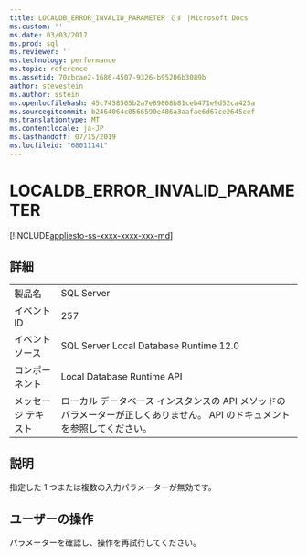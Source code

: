 ```yaml
---
title: LOCALDB_ERROR_INVALID_PARAMETER です |Microsoft Docs
ms.custom: ''
ms.date: 03/03/2017
ms.prod: sql
ms.reviewer: ''
ms.technology: performance
ms.topic: reference
ms.assetid: 70cbcae2-1686-4507-9326-b95206b3089b
author: stevestein
ms.author: sstein
ms.openlocfilehash: 45c7458505b2a7e89868b81ceb471e9d52ca425a
ms.sourcegitcommit: b2464064c0566590e486a3aafae6d67ce2645cef
ms.translationtype: MT
ms.contentlocale: ja-JP
ms.lasthandoff: 07/15/2019
ms.locfileid: "68011141"
---
```

# <a name="localdberrorinvalidparameter"></a>LOCALDB_ERROR_INVALID_PARAMETER
[!INCLUDE[appliesto-ss-xxxx-xxxx-xxx-md](../../includes/appliesto-ss-xxxx-xxxx-xxx-md.md)]
    
## <a name="details"></a>詳細  
  
|||  
|-|-|  
|製品名|SQL Server|  
|イベント ID|257|  
|イベント ソース|SQL Server Local Database Runtime 12.0|  
|コンポーネント|Local Database Runtime API|  
|メッセージ テキスト|ローカル データベース インスタンスの API メソッドのパラメーターが正しくありません。 API のドキュメントを参照してください。|  
  
## <a name="explanation"></a>説明  
 指定した 1 つまたは複数の入力パラメーターが無効です。  
  
## <a name="user-action"></a>ユーザーの操作  
 パラメーターを確認し、操作を再試行してください。  
  
  
